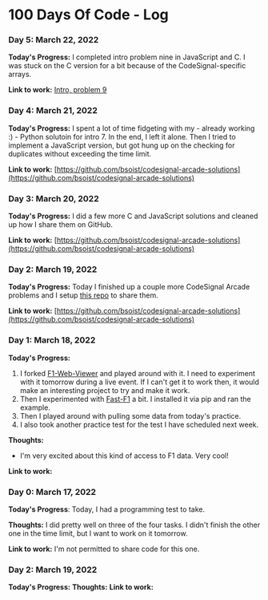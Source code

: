 # 100 Days Of Code - Log
### Day 5: March 22, 2022
**Today's Progress:**
I completed intro problem nine in JavaScript and C. I was stuck on the C version for a bit because of the CodeSignal-specific arrays.

**Link to work:**
[Intro, problem 9](https://github.com/bsoist/codesignal-arcade-solutions/blob/main/0_intro/009_allLongestStrings.md)

### Day 4: March 21, 2022
**Today's Progress:**
I spent a lot of time fidgeting with my - already working :) - Python solutoin for intro 7. In the end, I left it alone. Then I tried to implement a JavaScript version, but got hung up on the checking for duplicates without exceeding the time limit. 

**Link to work:**
[https://github.com/bsoist/codesignal-arcade-solutions](https://github.com/bsoist/codesignal-arcade-solutions)

### Day 3: March 20, 2022
**Today's Progress:**
I did a few more C and JavaScript solutions and cleaned up how I share them on GitHub.

**Link to work:**
[https://github.com/bsoist/codesignal-arcade-solutions](https://github.com/bsoist/codesignal-arcade-solutions)

### Day 2: March 19, 2022
**Today's Progress:**
Today I finished up a couple more CodeSignal Arcade problems and I setup [this repo](https://github.com/bsoist/codesignal-arcade-solutions) to share them.

**Link to work:**
[https://github.com/bsoist/codesignal-arcade-solutions](https://github.com/bsoist/codesignal-arcade-solutions)

### Day 1: March 18, 2022
**Today's Progress:**
1. I forked [F1-Web-Viewer](https://github.com/bootsie123/F1-Web-Viewer) and played around with it. I need to experiment with it tomorrow during a live event. If I can't get it to work then, it would make an interesting project to try and make it work.
1. Then I experimented with [Fast-F1](https://github.com/theOehrly/Fast-F1) a bit. I installed it via pip and ran the example. 
1. Then I played around with pulling some data from today's practice. 
1. I also took another practice test for the test I have scheduled next week.

**Thoughts:** 
* I'm very excited about this kind of access to F1 data. Very cool!

**Link to work:**
### Day 0: March 17, 2022

**Today's Progress**: Today, I had a programming test to take. 

**Thoughts:** I did pretty well on three of the four tasks. I didn't finish the other one in the time limit, but I want to work on it tomorrow.

**Link to work:** I'm not permitted to share code for this one.



### Day 2: March 19, 2022
**Today's Progress:**
**Thoughts:** 
**Link to work:**